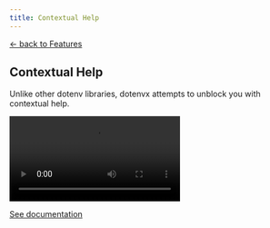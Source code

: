 ```yaml
---
title: Contextual Help
---
```


<section class="max-w-3xl mx-auto mt-20 flex flex-col px-5">
  <p class="text-right">
    <a class="link-primary" href="/features">&larr; back to Features</a>
  </p>
  <h1 class="my-5 text-center text-5xl sm:text-6xl md:text-7xl lg:text-8xl font-bold tracking-tight leading-none text-zinc-950 dark:text-[#ECD53F]">Contextual Help</h1>
  <p class="mx-auto mt-3 max-w-3xl text-center text-md md:text-lg text-zinc-600 leading-2 mb-6">Unlike other dotenv libraries, dotenvx attempts to unblock you with contextual help.</p>

  <video class="my-10 w-full rounded-md border border-zinc-200 dark:border-zinc-800" controls>
    <source src="https://github.com/user-attachments/assets/75b7d048-552a-4a7c-bccf-195749b3b7a3" type="video/mp4">
    your browser does not support the video tag
  </video>

  <p class="text-center"><a class="link-primary" href="/docs/advanced/run-contextual-help">See documentation</a></p>
</section>
